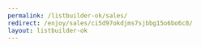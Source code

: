 ```yaml
---
permalink: /listbuilder-ok/sales/
redirect: /enjoy/sales/ci5d97okdjms7sjbbg15o6bo6c8/
layout: listbuilder-ok
---
```

